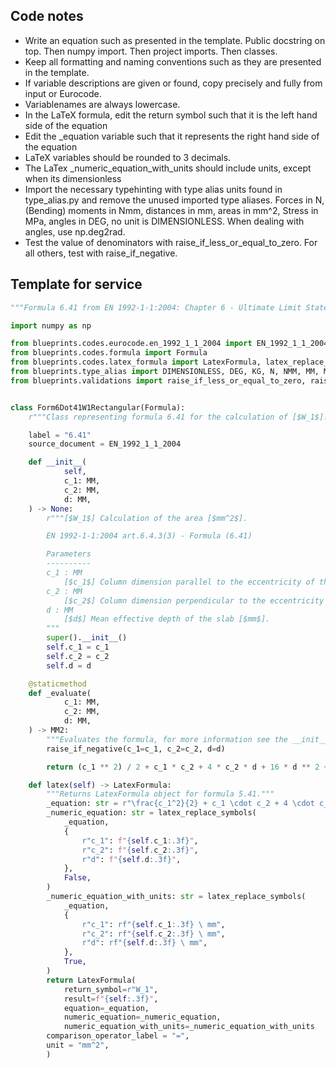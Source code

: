 ## Code notes

- Write an equation such as presented in the template. Public docstring on top. Then numpy import. Then project imports. Then classes.
- Keep all formatting and naming conventions such as they are presented in the template. 
- If variable descriptions are given or found, copy precisely and fully from input or Eurocode. 
- Variablenames are always lowercase.
- In the LaTeX formula, edit the return symbol such that it is the left hand side of the equation
- Edit the _equation variable such that it represents the right hand side of the equation
- LaTeX variables should be rounded to 3 decimals.  
- The LaTex _numeric_equation_with_units should include units, except when its dimensionless
- Import the necessary typehinting with type alias units found in type_alias.py and remove the unused imported type aliases. Forces in N, (Bending) moments in Nmm, distances in mm, areas in mm^2, Stress in MPa, angles in DEG, no unit is DIMENSIONLESS. When dealing with angles, use np.deg2rad.
- Test the value of denominators with raise_if_less_or_equal_to_zero. For all others, test with raise_if_negative.

## Template for service

```python
"""Formula 6.41 from EN 1992-1-1:2004: Chapter 6 - Ultimate Limit State."""

import numpy as np

from blueprints.codes.eurocode.en_1992_1_1_2004 import EN_1992_1_1_2004
from blueprints.codes.formula import Formula
from blueprints.codes.latex_formula import LatexFormula, latex_replace_symbols
from blueprints.type_alias import DIMENSIONLESS, DEG, KG, N, NMM, MM, MM2, MM3, MM4, MPA
from blueprints.validations import raise_if_less_or_equal_to_zero, raise_if_negative


class Form6Dot41W1Rectangular(Formula):
    r"""Class representing formula 6.41 for the calculation of [$W_1$]."""

    label = "6.41"
    source_document = EN_1992_1_1_2004

    def __init__(
            self,
            c_1: MM,
            c_2: MM,
            d: MM,
    ) -> None:
        r"""[$W_1$] Calculation of the area [$mm^2$].

        EN 1992-1-1:2004 art.6.4.3(3) - Formula (6.41)

        Parameters
        ----------
        c_1 : MM
            [$c_1$] Column dimension parallel to the eccentricity of the load [$mm$].
        c_2 : MM
            [$c_2$] Column dimension perpendicular to the eccentricity of the load [$mm$].
        d : MM
            [$d$] Mean effective depth of the slab [$mm$].
        """
        super().__init__()
        self.c_1 = c_1
        self.c_2 = c_2
        self.d = d

    @staticmethod
    def _evaluate(
            c_1: MM,
            c_2: MM,
            d: MM,
    ) -> MM2:
        """Evaluates the formula, for more information see the __init__ method."""
        raise_if_negative(c_1=c_1, c_2=c_2, d=d)

        return (c_1 ** 2) / 2 + c_1 * c_2 + 4 * c_2 * d + 16 * d ** 2 + 2 * np.pi * d * c_1

    def latex(self) -> LatexFormula:
        """Returns LatexFormula object for formula 5.41."""
        _equation: str = r"\frac{c_1^2}{2} + c_1 \cdot c_2 + 4 \cdot c_2 \cdot d + 16 \cdot d^2 + 2 \cdot \pi \cdot d \cdot c_1"
        _numeric_equation: str = latex_replace_symbols(
            _equation,
            {
                r"c_1": f"{self.c_1:.3f}",
                r"c_2": f"{self.c_2:.3f}",
                r"d": f"{self.d:.3f}",
            },
            False,
        )
        _numeric_equation_with_units: str = latex_replace_symbols(
            _equation,
            {
                r"c_1": rf"{self.c_1:.3f} \ mm",
                r"c_2": rf"{self.c_2:.3f} \ mm",
                r"d": rf"{self.d:.3f} \ mm",
            },
            True,
        )
        return LatexFormula(
            return_symbol=r"W_1",
            result=f"{self:.3f}",
            equation=_equation,
            numeric_equation=_numeric_equation,
            numeric_equation_with_units=_numeric_equation_with_units
        comparison_operator_label = "=",
        unit = "mm^2",
        )

```
